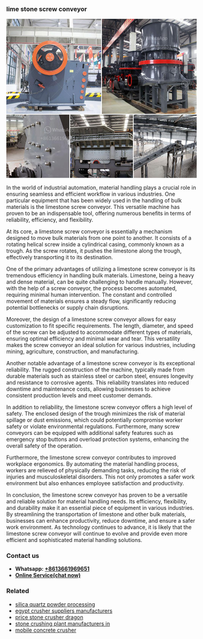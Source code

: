 <h3>lime stone screw conveyor</h3><img src='1704856721.jpg' alt=''><p>In the world of industrial automation, material handling plays a crucial role in ensuring seamless and efficient workflow in various industries. One particular equipment that has been widely used in the handling of bulk materials is the limestone screw conveyor. This versatile machine has proven to be an indispensable tool, offering numerous benefits in terms of reliability, efficiency, and flexibility.</p><p>At its core, a limestone screw conveyor is essentially a mechanism designed to move bulk materials from one point to another. It consists of a rotating helical screw inside a cylindrical casing, commonly known as a trough. As the screw rotates, it pushes the limestone along the trough, effectively transporting it to its destination.</p><p>One of the primary advantages of utilizing a limestone screw conveyor is its tremendous efficiency in handling bulk materials. Limestone, being a heavy and dense material, can be quite challenging to handle manually. However, with the help of a screw conveyor, the process becomes automated, requiring minimal human intervention. The constant and controlled movement of materials ensures a steady flow, significantly reducing potential bottlenecks or supply chain disruptions.</p><p>Moreover, the design of a limestone screw conveyor allows for easy customization to fit specific requirements. The length, diameter, and speed of the screw can be adjusted to accommodate different types of materials, ensuring optimal efficiency and minimal wear and tear. This versatility makes the screw conveyor an ideal solution for various industries, including mining, agriculture, construction, and manufacturing.</p><p>Another notable advantage of a limestone screw conveyor is its exceptional reliability. The rugged construction of the machine, typically made from durable materials such as stainless steel or carbon steel, ensures longevity and resistance to corrosive agents. This reliability translates into reduced downtime and maintenance costs, allowing businesses to achieve consistent production levels and meet customer demands.</p><p>In addition to reliability, the limestone screw conveyor offers a high level of safety. The enclosed design of the trough minimizes the risk of material spillage or dust emissions, which could potentially compromise worker safety or violate environmental regulations. Furthermore, many screw conveyors can be equipped with additional safety features such as emergency stop buttons and overload protection systems, enhancing the overall safety of the operation.</p><p>Furthermore, the limestone screw conveyor contributes to improved workplace ergonomics. By automating the material handling process, workers are relieved of physically demanding tasks, reducing the risk of injuries and musculoskeletal disorders. This not only promotes a safer work environment but also enhances employee satisfaction and productivity.</p><p>In conclusion, the limestone screw conveyor has proven to be a versatile and reliable solution for material handling needs. Its efficiency, flexibility, and durability make it an essential piece of equipment in various industries. By streamlining the transportation of limestone and other bulk materials, businesses can enhance productivity, reduce downtime, and ensure a safer work environment. As technology continues to advance, it is likely that the limestone screw conveyor will continue to evolve and provide even more efficient and sophisticated material handling solutions.</p><h3>Contact us</h3><ul><li><strong>Whatsapp:&nbsp;<a href="https://wa.me/8613661969651">+8613661969651</a></strong></li><li><a href="https://swt.shibang-china.com/?git&amp;zhl&amp;lime stone screw conveyor"><strong>Online Service(chat now)</strong></a></li></ul><h3>Related</h3><ul><li><a href='silica quartz powder processing.md'>silica quartz powder processing</a></li><li><a href='egypt crusher suppliers manufacturers.md'>egypt crusher suppliers manufacturers</a></li><li><a href='price stone crusher dragon.md'>price stone crusher dragon</a></li><li><a href='stone crushing plant manufacturers in.md'>stone crushing plant manufacturers in</a></li><li><a href='mobile concrete crusher.md'>mobile concrete crusher</a></li></ul>